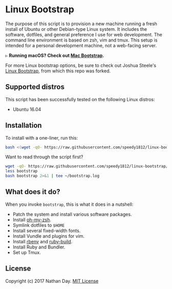 Linux Bootstrap
===============

The purpose of this script is to provision a new machine running a fresh install of Ubuntu or other Debian-type Linux system. It includes the software, dotfiles, and general preference I use for web development. The command line environment is based on zsh, vim and tmux. This setup is intended for a personal development machine, not a web-facing server.

&#9657; **Running macOS? Check out [Mac Bootstrap](http://jsua.co/macos).**

For more Linux bootstrap options, be sure to check out Joshua Steele's [Linux Bootstrap](https://github.com/speedy1812/linux-bootstrap/blob/master/LICENSE), from which this repo was forked.

Supported distros
-----------------

This script has been successfully tested on the following Linux distros:

* Ubuntu 16.04

Installation
------------

To install with a one-liner, run this:

```sh
bash <(wget -qO- https://raw.githubusercontent.com/speedy1812/linux-bootstrap/master/bootstrap) 2>&1 | tee ~/bootstrap.log
```

Want to read through the script first?

```sh
wget -qO- https://raw.githubusercontent.com/speedy1812/linux-bootstrap/master/bootstrap > bootstrap
less bootstrap
bash bootstrap 2>&1 | tee ~/bootstrap.log
```

What does it do?
----------------

When you invoke `bootstrap`, this is what it does in a nutshell:

* Patch the system and install various software packages.
* Install [oh-my-zsh](https://github.com/robbyrussell/oh-my-zsh).
* Symlink dotfiles to `$HOME`
* Install several fixed-width fonts.
* Install Vundle and plugins for vim.
* Install [rbenv](https://github.com/sstephenson/rbenv) and [ruby-build](https://github.com/sstephenson/ruby-build#readme).
* Install Ruby and Bundler.
* Set up Tmux.

License
-------

Copyright (c) 2017 Nathan Day. [MIT License](https://github.com/speedy1812/linux-bootstrap/blob/master/LICENSE)
